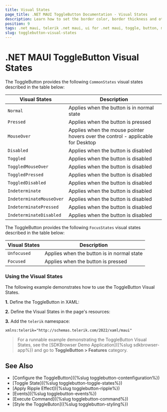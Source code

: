 ```yaml
---
title: Visual States
page_title: .NET MAUI ToggleButton Documentation - Visual States
description: Learn how to set the border color, border thickness and other in different Visual States of the Telerik ToggleButton for .NET MAUI.
position: 9
tags: .net maui, telerik .net maui, ui for .net maui, toggle, button, microsoft .net maui
slug: togglebutton-visual-states
---
```


# .NET MAUI ToggleButton Visual States

The ToggleButton provides the following `CommonStates` visual states described in the table below:

| Visual States | Description |
| ------------- | --------------- |
| `Normal` | Applies when the button is in normal state |
| `Pressed` | Applies when the button is pressed |
| `MouseOver` | Applies when the mouse pointer hovers over the control - applicable for Desktop |
| `Disabled` | Applies when the button is disabled |
| `Toggled` | Applies when the button is disabled |
| `ToggledMouseOver` | Applies when the button is disabled |
| `ToggledPressed` | Applies when the button is disabled |
| `ToggledDisabled` | Applies when the button is disabled |
| `Indeterminate` | Applies when the button is disabled |
| `IndeterminateMouseOver` | Applies when the button is disabled |
| `IndeterminatePressed` | Applies when the button is disabled |
| `IndeterminateDisabled` | Applies when the button is disabled |

The ToggleButton provides the following `FocusStates` visual states described in the table below:

| Visual States | Description |
| ------------- | --------------- |
| `Unfocused` | Applies when the button is in normal state |
| `Focused` | Applies when the button is pressed |

### Using the Visual States

The following example demonstrates how to use the ToggleButton Visual States.

**1.** Define the ToggleButton in XAML:

<snippet id='togglebutton-visual-states' />

**2.** Define the Visual States in the page's resources:

<snippet id='togglebutton-visual-states-resources' />

**3.** Add the `telerik` namespace:

```XAML
xmlns:telerik="http://schemas.telerik.com/2022/xaml/maui"
```

> For a runnable example demonstrating the ToggleButton Visual States, see the [SDKBrowser Demo Application]({%slug sdkbrowser-app%}) and go to **ToggleButton > Features** category.

## See Also

- [Configure the ToggleButton]({%slug togglebutton-contenfiguration%})
- [Toggle State]({%slug togglebutton-toggle-states%})
- [Apply Ripple Effect]({%slug togglebutton-ripple%})
- [Events]({%slug togglebutton-events%})
- [Execute Command]({%slug togglebutton-command%})
- [Style the ToggleButon]({%slug togglebutton-styling%})
